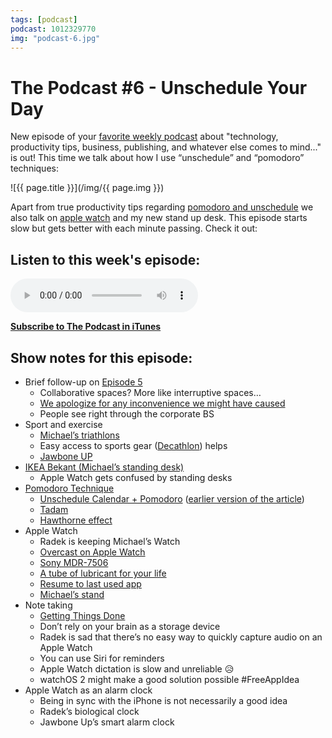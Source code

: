 ```yaml
---
tags: [podcast]
podcast: 1012329770
img: "podcast-6.jpg"
---
```


# The Podcast #6 - Unschedule Your Day

New episode of your [favorite weekly podcast][p] about "technology, productivity tips, business, publishing, and whatever else comes to mind..." is out! This time we talk about how I use “unschedule” and “pomodoro” techniques:

<!--More-->

![{{ page.title }}](/img/{{ page.img }})

Apart from true productivity tips regarding [pomodoro and unschedule](https://nozbe.com/blog/unschedule/) we also talk on [apple watch](/applewatch) and my new stand up desk. This episode starts slow but gets better with each minute passing. Check it out: 

## Listen to this week's episode:

<audio controls>
<source src="https://files.nozbe.com/podcast/006.mp3" type="audio/mpeg">
</audio>

**[Subscribe to The Podcast in iTunes][i]**

## Show notes for this episode:

  * Brief follow-up on [Episode 5](/podcast-5)
    * Collaborative spaces? More like interruptive spaces…
    * [We apologize for any inconvenience we might have caused](https://signalvnoise.com/posts/1528-the-bullshit-of-outage-language)
    * People see right through the corporate BS
  * Sport and exercise
    * [Michael’s triathlons](/triathlon/)
    * Easy access to sports gear ([Decathlon](http://www.decathlon.com/)) helps
    * [Jawbone UP](https://jawbone.com/up/trackers)
  * [IKEA Bekant (Michael’s standing desk)](http://www.ikea.com/us/en/catalog/products/S49022524/)
    * Apple Watch gets confused by standing desks
  * [Pomodoro Technique](http://pomodorotechnique.com/)
    * [Unschedule Calendar + Pomodoro](https://nozbe.com/blog/unschedule/) ([earlier version of the article](/power-of-unschedule-and-pomodoro-technique/))
    * [Tadam](http://tadamapp.com/)
    * [Hawthorne effect](https://en.wikipedia.org/wiki/Hawthorne_effect)
  * Apple Watch
    * Radek is keeping Michael’s Watch
    * [Overcast on Apple Watch](http://www.marco.org/2015/05/08/overcast-apple-watch-redesign)
    * [Sony MDR-7506](https://en.wikipedia.org/wiki/Sony_MDR-V6)
    * [A tube of lubricant for your life](http://daringfireball.net/thetalkshow/2015/03/12/ep-113)
    * [Resume to last used app](http://www.tech-recipes.com/rx/55220/apple-watch-open-the-most-recently-used-app-on-wrist-raise/)
    * [Michael’s stand](https://instagram.com/p/5hNoVFJ_QO/)
  * Note taking
    * [Getting Things Done](http://www.amazon.com/Getting-Things-Done-Stress-Free-Productivity/dp/0143126563/ref=sr_1_1?ie=UTF8&qid=1437766362&sr=8-1&keywords=getting+things+done)
    * Don’t rely on your brain as a storage device
    * Radek is sad that there’s no easy way to quickly capture audio on an Apple Watch
    * You can use Siri for reminders
    * Apple Watch dictation is slow and unreliable 😥
    * watchOS 2 might make a good solution possible #FreeAppIdea
  * Apple Watch as an alarm clock
    * Being in sync with the iPhone is not necessarily a good idea
    * Radek’s biological clock
    * Jawbone Up’s smart alarm clock

[e]: /podcast-6
[p]: /podcast
[n]: https://michael.gratis/nozbe
[r]: https://michael.gratis/radex
[i]: https://michael.gratis/thepodcast